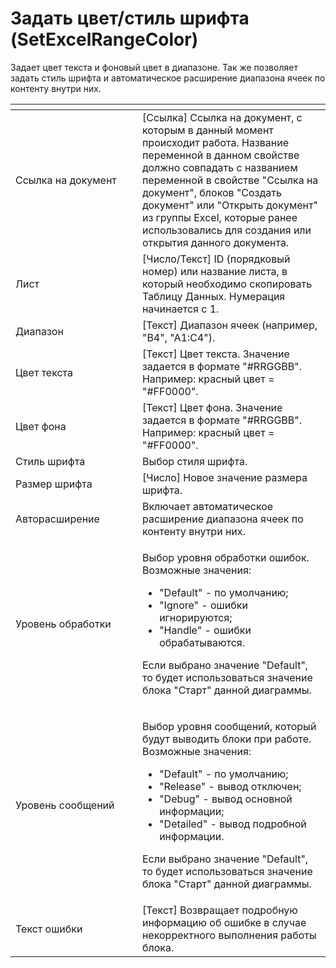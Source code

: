 # Задать цвет/стиль шрифта (SetExcelRangeColor)

Задает цвет текста и фоновый цвет в диапазоне. Так же позволяет задать стиль шрифта и автоматическое расширение диапазона ячеек по контенту внутри них.

<table data-header-hidden><thead><tr><th width="208"></th><th width="334"></th></tr></thead><tbody><tr><td>Ссылка на документ</td><td>[Ссылка] Ссылка на документ, с которым в данный момент происходит работа. Название переменной в данном свойстве должно совпадать с названием переменной в свойстве "Ссылка на документ", блоков "Создать документ" или "Открыть документ" из группы Excel, которые ранее использовались для создания или открытия данного документа.</td></tr><tr><td>Лист</td><td>[Число/Текст] ID (порядковый номер) или название листа, в который необходимо скопировать Таблицу Данных. Нумерация начинается с 1.</td></tr><tr><td>Диапазон</td><td>[Текст] Диапазон ячеек (например, "B4", "A1:C4").</td></tr><tr><td>Цвет текста</td><td>[Текст] Цвет текста. Значение задается в формате "#RRGGBB". Например: красный цвет = "#FF0000".</td></tr><tr><td>Цвет фона</td><td>[Текст] Цвет фона. Значение задается в формате "#RRGGBB". Например: красный цвет = "#FF0000".</td></tr><tr><td>Стиль шрифта</td><td>Выбор стиля шрифта.</td></tr><tr><td>Размер шрифта</td><td>[Число] Новое значение размера шрифта.</td></tr><tr><td>Авторасширение</td><td>Включает автоматическое расширение диапазона ячеек по контенту внутри них.</td></tr><tr><td>Уровень обработки</td><td><p>Выбор уровня обработки ошибок. Возможные значения: </p><ul><li>"Default" - по умолчанию; </li><li>"Ignore" - ошибки игнорируются; </li><li>"Handle" - ошибки обрабатываются. </li></ul><p>Если выбрано значение "Default", то будет использоваться значение блока "Старт" данной диаграммы.</p></td></tr><tr><td>Уровень сообщений</td><td><p>Выбор уровня сообщений, который будут выводить блоки при работе. Возможные значения: </p><ul><li>"Default" - по умолчанию; </li><li>"Release" - вывод отключен; </li><li>"Debug" - вывод основной информации; </li><li>"Detailed" - вывод подробной информации. </li></ul><p>Если выбрано значение "Default", то будет использоваться значение блока "Старт" данной диаграммы.</p></td></tr><tr><td>Текст ошибки</td><td>[Текст] Возвращает подробную информацию об ошибке в случае некорректного выполнения работы блока.</td></tr></tbody></table>
